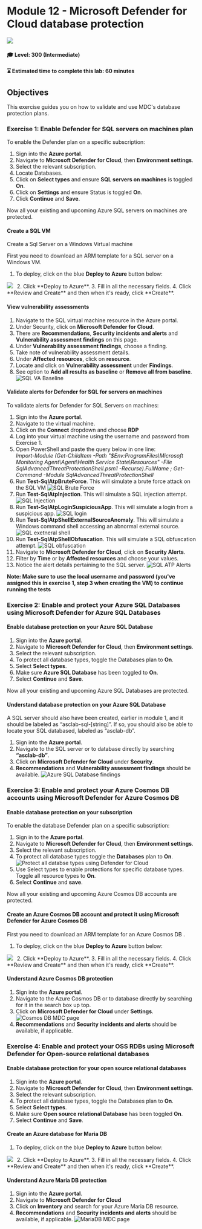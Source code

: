 # Module 12 - Microsoft Defender for Cloud database protection

<p align="left"><img src="../Images/asc-labs-advanced.gif?raw=true"></p>

#### 🎓 Level: 300 (Intermediate)
#### ⌛ Estimated time to complete this lab: 60 minutes

## Objectives
This exercise guides you on how to validate and use MDC's database protection plans.

### Exercise 1: Enable Defender for SQL servers on machines plan 

To enable the Defender plan on a specific subscription:
1.	Sign into the **Azure portal**.
2.	Navigate to **Microsoft Defender for Cloud**, then **Environment settings**.
3.	Select the relevant subscription.
4. Locate Databases. 
5.	Click on **Select types** and ensure **SQL servers on machines** is toggled **On**.
6.	Click on **Settings** and ensure Status is toggled **On**.
7. Click **Continue** and **Save**. 

Now all your existing and upcoming Azure SQL servers on machines are protected.


#### Create a SQL VM 
  Create a Sql Server on a Windows Virtual machine 

First you need to download an ARM template for a SQL server on a Windows VM. 
1.	To deploy, click on the blue **Deploy to Azure** button below:
<a href=" https://portal.azure.com/#create/Microsoft.Template/uri/https%3A%2F%2Fraw.githubusercontent.com%2FAzure%2Fazure-quickstart-templates%2Fmaster%2Fquickstarts%2Fmicrosoft.sqlvirtualmachine%2Fsql-vm-new-storage%2Fazuredeploy.json " target="_blank">
<img src="https://aka.ms/deploytoazurebutton"/></a>
  
2. Click **Deploy to Azure**.
3. Fill in all the necessary fields.
4. Click **Review and Create** and then when it's ready, click **Create**.

#### View vulnerability assessments
1.	Navigate to the SQL virtual machine resource in the Azure portal. 
2.	Under Security, click on **Microsoft Defender for Cloud**.
3.	There are **Recommendations**, **Security incidents and alerts** and **Vulnerability assessment findings** on this page. 
4.	Under **Vulnerability assessment findings**, choose a finding.  
5.	Take note of vulnerability assessment details.
6.	Under **Affected resources**, click on **resource**. 
7.	Locate and click on **Vulnerability assessment** under **Findings**.
8.	See option to **Add all results as baseline** or **Remove all from baseline**. 
![SQL VA Baseline](../Images/12sqlbaseline_yl.png)

#### Validate alerts for Defender for SQL for servers on machines
To validate alerts for Defender for SQL Servers on machines:
1.	Sign into the **Azure portal**.
2.	Navigate to the virtual machine.
3.	Click on the **Connect** dropdown and choose **RDP**
4.	Log into your virtual machine using the username and password from Exercise 1.
5.	Open PowerShell and paste the query below in one line:  
*Import-Module (Get-ChildItem -Path "$Env:ProgramFiles\Microsoft Monitoring Agent\Agent\Health Service State\Resources\" -File SqlAdvancedThreatProtectionShell.psm1 -Recurse).FullName ; Get-Command -Module SqlAdvancedThreatProtectionShell*
6. Run **Test-SqlAtpBruteForce**. This will simulate a brute force attack on the SQL VM
![SQL Brute Force](../Images/12test-sqlatpbruteforce_yl.png)
7. Run **Test-SqlAtpInjection**. This will simulate a SQL injection attempt. 
![SQL Injection](../Images/12test-sqlatpinjection_yl.png)
8. Run **Test-SqlAtpLoginSuspiciousApp**. This will simulate a login from a suspicious app. ![SQL login](../Images/12test-sqlatpsloginsuspiciousapp_yl.png)
9.	Run **Test-SqlAtpShellExternalSourceAnomaly**. This will simulate a Windows command shell accessing an abnormal external source.![SQL exetneral shell](../Images/12Test-SqlAtpShellExternalSourceAnomaly-yl.png)
10. Run **Test-SqlAtpShellObfuscation**. This will simulate a SQL obfuscation attempt.
![SQL obfuscation](../Images/12Test-SqlAtpShellObfuscation-yl.png)
11.	Navigate to **Microsoft Defender for Cloud**, click on **Security Alerts**.
12.	Filter by **Time** or by **Affected resources** and choose your values. 
13.	Notice the alert details pertaining to the SQL server. 
![SQL ATP Alerts](../Images/12sqlatpalerts-yl.png)

**Note: Make sure to use the local username and password (you've assigned this in exercise 1, step 3 when creating the VM) to continue running the tests**

### Exercise 2: Enable and protect your Azure SQL Databases using Microsoft Defender for Azure SQL Databases

#### Enable database protection on your Azure SQL Database

1.	Sign into the **Azure portal**.
2.	Navigate to **Microsoft Defender for Cloud**, then **Environment settings**.
3.	Select the relevant subscription.
4.	To protect all database types, toggle the Databases plan to **On**. 
5.	Select **Select types**.
6.	Make sure **Azure SQL Database** has been toggled to **On**. 
7.	Select **Continue** and **Save**.

Now all your existing and upcoming Azure SQL Databases are protected.


#### Understand database protection on your Azure SQL Database
A SQL server should also have been created, earlier in module 1, and it should be labeled as “asclab-sql-[string]”. If so, you should also be able to locate your SQL databased, labeled as “asclab-db”. 
1.	Sign into the **Azure portal**. 
2.	Navigate to the SQL server or to database directly by searching **“asclab-db”**. 
3.	Click on **Microsoft Defender for Cloud** under **Security**. 
4.	**Recommendations** and **Vulnerability assessment findings** should be available. 
![Azure SQL Database findings](../Images/12sqldatabaseRecsVAFindings-yl.png)

### Exercise 3: Enable and protect your Azure Cosmos DB accounts using Microsoft Defender for Azure Cosmos DB 

#### Enable database protection on your subscription

To enable the database Defender plan on a specific subscription:

1. Sign in to the **Azure portal**.
2. Navigate to **Microsoft Defender for Cloud**, then **Environment settings**.
3. Select the relevant subscription.
4. To protect all database types toggle the **Databases** plan to **On**.
 ![Protect all databse types using Defender for Cloud](../Images/database-types.png?raw=true)
5. Use Select types to enable protections for specific database types. Toggle all resource types to **On**.
6. Select **Continue** and **save**.

Now all your existing and upcoming Azure Cosmos DB accounts are protected.

#### Create an Azure Cosmos DB account and protect it using Microsoft Defender for Azure Cosmos DB 

First you need to download an ARM template for an Azure Cosmos DB
. 
1.	To deploy, click on the blue **Deploy to Azure** button below:
<a href=" https://portal.azure.com/#create/Microsoft.Template/uri/https%3A%2F%2Fraw.githubusercontent.com%2FAzure%2Fazure-quickstart-templates%2Fmaster%2Fquickstarts%2Fmicrosoft.documentdb%2Fcosmosdb-sql-autoscale%2Fazuredeploy.json" target="_blank">
<img src="https://aka.ms/deploytoazurebutton"/></a>
  
2.  Click **Deploy to Azure**.
3. Fill in all the necessary fields.
4. Click **Review and Create** and then when it's ready, click 
**Create**.

#### Understand Azure Cosmos DB protection

1. Sign into the **Azure portal**. 
2.	Navigate to the Azure Cosmos DB or to database directly by searching for it in the search box up top. 
3.	Click on **Microsoft Defender for Cloud** under **Settings**. 
![Cosmos DB MDC page](../Images/12cosmosdbRecsAlerts.png)
4.	**Recommendations** and **Security incidents and alerts** should be available, if applicable. 

### Exercise 4: Enable and protect your OSS RDBs using Microsoft Defender for Open-source relational databases

#### Enable database protection for your open source relational databases

1.	Sign into the **Azure portal**.
2.	Navigate to **Microsoft Defender for Cloud**, then **Environment settings**.
3.	Select the relevant subscription.
4.	To protect all database types, toggle the Databases plan to **On**. 
5.	Select **Select types**.
6.	Make sure **Open source relational Database** has been toggled **On**. 
7.	Select **Continue** and **Save**.

#### Create an Azure database for Maria DB

1.	To deploy, click on the blue **Deploy to Azure** button below:
<a href=" https://portal.azure.com/#create/Microsoft.Template/uri/https%3A%2F%2Fraw.githubusercontent.com%2FAzure%2Fazure-quickstart-templates%2Fmaster%2Fquickstarts%2Fmicrosoft.dbformariadb%2Fmanaged-mariadb-with-vnet%2Fazuredeploy.json " target="_blank">
<img src="https://aka.ms/deploytoazurebutton"/></a>
  
2.  Click **Deploy to Azure**.
3. Fill in all the necessary fields.
4. Click **Review and Create** and then when it's ready, click 
**Create**.

#### Understand Azure Maria DB protection

1. Sign into the **Azure portal**. 
2.	Navigate to **Microsoft Defender for Cloud**
3.	Click on **Inventory** and search for your Azure Maria DB resource. 
4.	**Recommendations** and **Security incidents and alerts** should be available, if applicable.
![MariaDB MDC page](../Images/12maraidbRecsAlerts-yl.png)





